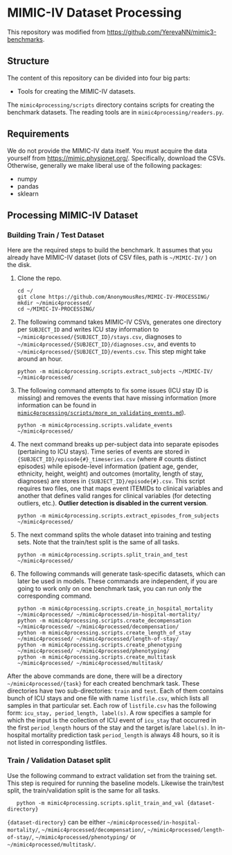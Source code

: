 MIMIC-IV Dataset Processing
=========================
This repository was modified from https://github.com/YerevaNN/mimic3-benchmarks.

## Structure
The content of this repository can be divided into four big parts:
* Tools for creating the MIMIC-IV datasets.

The `mimic4processing/scripts` directory contains scripts for creating the benchmark datasets.
The reading tools are in `mimic4processing/readers.py`.



## Requirements

We do not provide the MIMIC-IV data itself. You must acquire the data yourself from https://mimic.physionet.org/. Specifically, download the CSVs. Otherwise, generally we make liberal use of the following packages:

- numpy
- pandas
- sklearn

## Processing MIMIC-IV Dataset
### Building Train / Test Dataset
Here are the required steps to build the benchmark. It assumes that you already have MIMIC-IV dataset (lots of CSV files, path is `~/MIMIC-IV/` ) on the disk.
1. Clone the repo. 

       cd ~/
       git clone https://github.com/AnonymousRes/MIMIC-IV-PROCESSING/
       mkdir ~/mimic4processed/
       cd ~/MIMIC-IV-PROCESSING/

2. The following command takes MIMIC-IV CSVs, generates one directory per `SUBJECT_ID` and writes ICU stay information to `~/mimic4processed/{SUBJECT_ID}/stays.csv`, diagnoses to `~/mimic4processed/{SUBJECT_ID}/diagnoses.csv`, and events to `~/mimic4processed/{SUBJECT_ID}/events.csv`. This step might take around an hour.

       python -m mimic4processing.scripts.extract_subjects ~/MIMIC-IV/ ~/mimic4processed/

3. The following command attempts to fix some issues (ICU stay ID is missing) and removes the events that have missing information (more information can be found in [`mimic4processing/scripts/more_on_validating_events.md`](mimic4processing/scripts/more_on_validating_events.md)).

       python -m mimic4processing.scripts.validate_events ~/mimic4processed/

4. The next command breaks up per-subject data into separate episodes (pertaining to ICU stays). Time series of events are stored in ```{SUBJECT_ID}/episode{#}_timeseries.csv``` (where # counts distinct episodes) while episode-level information (patient age, gender, ethnicity, height, weight) and outcomes (mortality, length of stay, diagnoses) are stores in ```{SUBJECT_ID}/episode{#}.csv```. This script requires two files, one that maps event ITEMIDs to clinical variables and another that defines valid ranges for clinical variables (for detecting outliers, etc.). **Outlier detection is disabled in the current version**.

       python -m mimic4processing.scripts.extract_episodes_from_subjects ~/mimic4processed/

5. The next command splits the whole dataset into training and testing sets. Note that the train/test split is the same of all tasks.

       python -m mimic4processing.scripts.split_train_and_test ~/mimic4processed/
	
6. The following commands will generate task-specific datasets, which can later be used in models. These commands are independent, if you are going to work only on one benchmark task, you can run only the corresponding command.

       python -m mimic4processing.scripts.create_in_hospital_mortality ~/mimic4processed/ ~/mimic4processed/in-hospital-mortality/
       python -m mimic4processing.scripts.create_decompensation ~/mimic4processed/ ~/mimic4processed/decompensation/
       python -m mimic4processing.scripts.create_length_of_stay ~/mimic4processed/ ~/mimic4processed/length-of-stay/
       python -m mimic4processing.scripts.create_phenotyping ~/mimic4processed/ ~/mimic4processed/phenotyping/
       python -m mimic4processing.scripts.create_multitask ~/mimic4processed/ ~/mimic4processed/multitask/


After the above commands are done, there will be a directory `~/mimic4processed/{task}` for each created benchmark task.
These directories have two sub-directories: `train` and `test`.
Each of them contains bunch of ICU stays and one file with name `listfile.csv`, which lists all samples in that particular set.
Each row of `listfile.csv` has the following form: `icu_stay, period_length, label(s)`.
A row specifies a sample for which the input is the collection of ICU event of `icu_stay` that occurred in the first `period_length` hours of the stay and the target is/are `label(s)`.
In in-hospital mortality prediction task `period_length` is always 48 hours, so it is not listed in corresponding listfiles.
### Train / Validation Dataset split

Use the following command to extract validation set from the training set. This step is required for running the baseline models. Likewise the train/test split, the train/validation split is the same for all tasks.

       python -m mimic4processing.scripts.split_train_and_val {dataset-directory}
       
`{dataset-directory}` can be either `~/mimic4processed/in-hospital-mortality/`, `~/mimic4processed/decompensation/`, `~/mimic4processed/length-of-stay/`, `~/mimic4processed/phenotyping/` or `~/mimic4processed/multitask/`.
